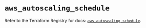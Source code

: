 # `aws_autoscaling_schedule`

Refer to the Terraform Registry for docs: [`aws_autoscaling_schedule`](https://registry.terraform.io/providers/hashicorp/aws/6.17.0/docs/resources/autoscaling_schedule).
